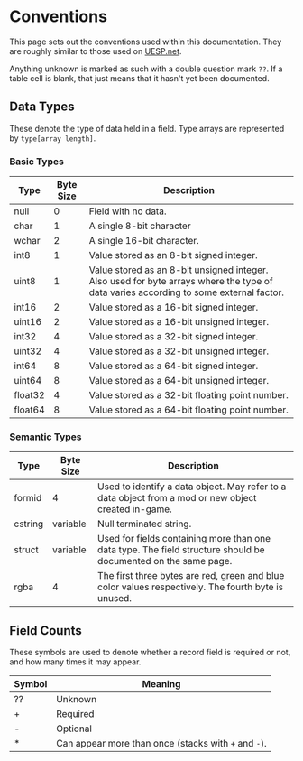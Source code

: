 Conventions
===========

This page sets out the conventions used within this documentation. They are roughly similar to those used on [UESP.net](http://www.uesp.net/wiki/Tes5Mod:File_Format_Conventions).

Anything unknown is marked as such with a double question mark `??`. If a table cell is blank, that just means that it hasn't yet been documented.

## Data Types

These denote the type of data held in a field. Type arrays are represented by `type[array length]`.

### Basic Types

Type | Byte Size | Description
-----|-----------|------------
null | 0 | Field with no data.
char | 1 | A single 8-bit character
wchar | 2 | A single 16-bit character.
int8 | 1 | Value stored as an 8-bit signed integer.
uint8 | 1 | Value stored as an 8-bit unsigned integer. Also used for byte arrays where the type of data varies according to some external factor.
int16 | 2 | Value stored as a 16-bit signed integer.
uint16 | 2 | Value stored as a 16-bit unsigned integer.
int32 | 4 | Value stored as a 32-bit signed integer.
uint32 | 4 | Value stored as a 32-bit unsigned integer.
int64 | 8 | Value stored as a 64-bit signed integer.
uint64 | 8 | Value stored as a 64-bit unsigned integer.
float32 | 4 | Value stored as a 32-bit floating point number.
float64 | 8 | Value stored as a 64-bit floating point number.

### Semantic Types

Type | Byte Size | Description
-----|-----------|------------
formid | 4 | Used to identify a data object. May refer to a data object from a mod or new object created in-game.
cstring | variable | Null terminated string.
struct | variable | Used for fields containing more than one data type. The field structure should be documented on the same page.
rgba | 4 | The first three bytes are red, green and blue color values respectively. The fourth byte is unused.

## Field Counts

These symbols are used to denote whether a record field is required or not, and how many times it may appear.

Symbol | Meaning
-------|--------
?? | Unknown
+ | Required
- | Optional
* | Can appear more than once (stacks with `+` and `-`).
